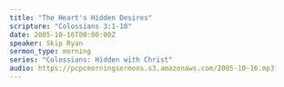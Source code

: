 ```yaml
---
title: "The Heart's Hidden Desires"
scripture: "Colossians 3:1-10"
date: 2005-10-16T00:00:00Z
speaker: Skip Ryan
sermon_type: morning
series: "Colossians: Hidden with Christ"
audio: https://pcpcmorningsermons.s3.amazonaws.com/2005-10-16.mp3 
---
```



